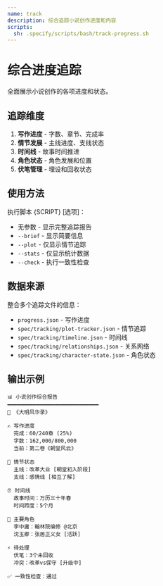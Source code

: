 ```yaml
---
name: track
description: 综合追踪小说创作进度和内容
scripts:
  sh: .specify/scripts/bash/track-progress.sh
---
```


# 综合进度追踪

全面展示小说创作的各项进度和状态。

## 追踪维度

1. **写作进度** - 字数、章节、完成率
2. **情节发展** - 主线进度、支线状态
3. **时间线** - 故事时间推进
4. **角色状态** - 角色发展和位置
5. **伏笔管理** - 埋设和回收状态

## 使用方法

执行脚本 {SCRIPT} [选项]：
- 无参数 - 显示完整追踪报告
- `--brief` - 显示简要信息
- `--plot` - 仅显示情节追踪
- `--stats` - 仅显示统计数据
- `--check` - 执行一致性检查

## 数据来源

整合多个追踪文件的信息：
- `progress.json` - 写作进度
- `spec/tracking/plot-tracker.json` - 情节追踪
- `spec/tracking/timeline.json` - 时间线
- `spec/tracking/relationships.json` - 关系网络
- `spec/tracking/character-state.json` - 角色状态

## 输出示例

```
📊 小说创作综合报告
━━━━━━━━━━━━━━━━━━━━━━━━━━━━━
📖 《大明风华录》

✍️ 写作进度
  完成：60/240章 (25%)
  字数：162,000/800,000
  当前：第二卷《朝堂风云》

📍 情节状态
  主线：改革大业 [朝堂初入阶段]
  支线：感情线 [相互了解]

⏰ 时间线
  故事时间：万历三十年春
  时间跨度：5个月

👥 主要角色
  李中庸：翰林院编修 @北京
  沈玉卿：张居正义女 [活跃]

⚡ 待处理
  伏笔：3个未回收
  冲突：改革vs保守 [升级中]

✅ 一致性检查：通过
```